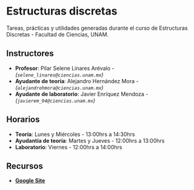 # Estructuras discretas

Tareas, prácticas y utilidades generadas durante el curso de
Estructuras Discretas - Facultad de Ciencias, UNAM.


## Instructores

* **Profesor**: Pilar Selene Linares Arévalo - *(`selene_linares@ciencias.unam.mx`)*
* **Ayudante de teoría**: Alejandro Hernández Mora - *(`alejandrohmora@ciencias.unam.mx`)*
* **Ayudante de laboratorio**: Javier Enríquez Mendoza  - *(`javierem_94@ciencias.unam.mx`)*

## Horarios

* **Teoría**: Lunes y Miércoles - 13:00hrs a 14:30hrs
* **Ayudantía de teoría**: Martes y Jueves - 12:00hrs a 13:00hrs
* **Laboratorio**: Viernes - 12:00hrs a 14:00hrs


## Recursos

* **[Google Site](https://sites.google.com/a/ciencias.unam.mx/ediscretas191/)**
